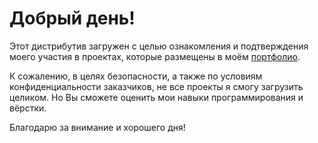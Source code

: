 # Добрый день!
Этот дистрибутив загружен с целью ознакомления и подтверждения моего участия в проектах, которые размещены в моём [портфолио](https://kirillmore.ru/process/).

К сожалению, в целях безопасности, а также по условиям конфиденциальности заказчиков, не все проекты я смогу загрузить целиком. Но Вы сможете оценить мои навыки программирования и вёрстки.

Благодарю за внимание и хорошего дня!